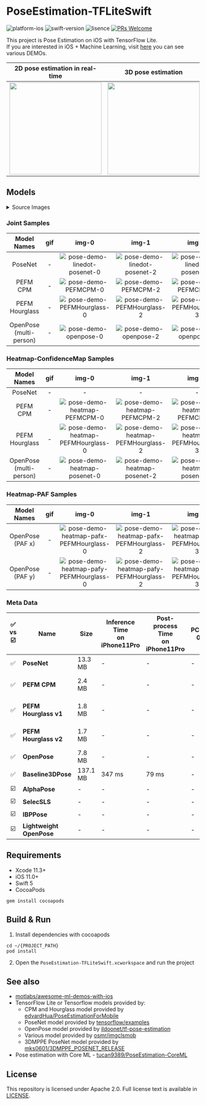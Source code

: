 # PoseEstimation-TFLiteSwift

![platform-ios](https://img.shields.io/badge/platform-ios-lightgrey.svg)
![swift-version](https://img.shields.io/badge/swift-5-red.svg)
![lisence](https://img.shields.io/badge/license-MIT-black.svg)
[![PRs Welcome](https://img.shields.io/badge/PRs-welcome-brightgreen.svg?style=flat-square)](http://makeapullrequest.com)

This project is Pose Estimation on iOS with TensorFlow Lite.<br>If you are interested in iOS + Machine Learning, visit [here](https://github.com/motlabs/iOS-Proejcts-with-ML-Models) you can see various DEMOs.<br>

|               2D pose estimation in real-time                |                      3D pose estimation                      |
| :----------------------------------------------------------: | :----------------------------------------------------------: |
| <img src="https://user-images.githubusercontent.com/37643248/77227994-99ba2a80-6bc7-11ea-9b08-9bb57723bc42.gif" width=240px> | <img src="https://user-images.githubusercontent.com/37643248/110994933-e68ca780-83bc-11eb-8331-d827e19d2d36.gif" width=240px> |



## Models

<details><summary>Source Images</summary>
<p>

Name | gif | img-0 | img-1 | img-2
:---: | :---: | :---: | :---: | :---:
Source | - | <img src="https://user-images.githubusercontent.com/37643248/81012180-15301c80-8e94-11ea-83ec-bd45a690efb3.jpg" width=200px> | <img src="https://user-images.githubusercontent.com/37643248/81010350-1ca1f680-8e91-11ea-81fd-0ff4c78b8641.png" width=200px> | <img src="https://user-images.githubusercontent.com/37643248/81009122-0135ec00-8e8f-11ea-8a3a-e62929f19d8e.png" width=200px>

</p>
</details>


### Joint Samples

Model Names | gif | img-0 | img-1 | img-2
:---: | :---: | :---: | :---: | :---:
PoseNet | - | ![pose-demo-linedot-posenet-0](https://user-images.githubusercontent.com/37643248/81031293-bf289c80-8ec6-11ea-9ec2-6fa4fa07effb.jpeg) | ![pose-demo-linedot-posenet-2](https://user-images.githubusercontent.com/37643248/81031298-c64faa80-8ec6-11ea-8cf6-29eff18ef832.jpeg) | ![pose-demo-linedot-posenet-3](https://user-images.githubusercontent.com/37643248/81031302-c94a9b00-8ec6-11ea-9de8-f91cd97bc48a.jpeg)
PEFM CPM | - | ![pose-demo-PEFMCPM-0](https://user-images.githubusercontent.com/37643248/81031404-21819d00-8ec7-11ea-8a65-4bb2575808c6.jpeg) | ![pose-demo-PEFMCPM-2](https://user-images.githubusercontent.com/37643248/81031420-29414180-8ec7-11ea-8388-260baada3a3d.jpeg) | ![pose-demo-PEFMCPM-3](https://user-images.githubusercontent.com/37643248/81031426-2a726e80-8ec7-11ea-975e-5ad0037650a8.jpeg)
PEFM Hourglass | - | ![pose-demo-PEFMHourglass-0](https://user-images.githubusercontent.com/37643248/81031512-6efe0a00-8ec7-11ea-9e27-b411044cdf39.jpeg) | ![pose-demo-PEFMHourglass-2](https://user-images.githubusercontent.com/37643248/81031522-77564500-8ec7-11ea-8dba-71982428d1ce.jpeg) | ![pose-demo-PEFMHourglass-3](https://user-images.githubusercontent.com/37643248/81031523-78877200-8ec7-11ea-8160-858a6a7fc527.jpeg)
OpenPose (multi-person) | - | ![pose-demo-openpose-0](https://user-images.githubusercontent.com/37643248/81030774-fa29d080-8ec4-11ea-8164-a5e960d09fe4.jpeg) | ![pose-demo-openpose-2](https://user-images.githubusercontent.com/37643248/81030820-28a7ab80-8ec5-11ea-9fcc-283ca97b5748.jpeg) | ![pose-demo-openpose-3](https://user-images.githubusercontent.com/37643248/81030783-ff871b00-8ec4-11ea-94dc-f609bce71536.jpeg)

### Heatmap-ConfidenceMap Samples

Model Names | gif | img-0 | img-1 | img-2
:---: | :---: | :---: | :---: | :---:
PoseNet | - | - | - | - | -
PEFM CPM | - | ![pose-demo-heatmap-PEFMCPM-0](https://user-images.githubusercontent.com/37643248/81032662-aa023c80-8ecb-11ea-8e6d-bbcb8be2a695.jpeg) | ![pose-demo-heatmap-PEFMCPM-2](https://user-images.githubusercontent.com/37643248/81032670-b38ba480-8ecb-11ea-9821-15eeb9af4946.jpeg) | ![pose-demo-heatmap-PEFMCPM-3](https://user-images.githubusercontent.com/37643248/81032672-b5556800-8ecb-11ea-9660-2d0626a6213e.jpeg)
PEFM Hourglass | - | ![pose-demo-heatmap-PEFMHourglass-0](https://user-images.githubusercontent.com/37643248/81032762-fe0d2100-8ecb-11ea-965d-8443e3d3e24e.jpeg) | ![pose-demo-heatmap-PEFMHourglass-2](https://user-images.githubusercontent.com/37643248/81032758-fc435d80-8ecb-11ea-9f18-4ad82374ff63.jpeg) | ![pose-demo-heatmap-PEFMHourglass-3](https://user-images.githubusercontent.com/37643248/81032752-f3eb2280-8ecb-11ea-949a-80a34f6752a3.jpeg)
OpenPose (multi-person) | - | ![pose-demo-heatmap-posenet-0](https://user-images.githubusercontent.com/37643248/81032579-52fc6780-8ecb-11ea-9c6f-2dfa5a7f524e.jpeg) | ![pose-demo-heatmap-posenet-2](https://user-images.githubusercontent.com/37643248/81032601-5f80c000-8ecb-11ea-8f05-f95e8b1e9d28.jpeg) | ![pose-demo-heatmap-posenet-3](https://user-images.githubusercontent.com/37643248/81032603-63144700-8ecb-11ea-9af5-b9b38380a8b8.jpeg)


### Heatmap-PAF Samples

Model Names | gif | img-0 | img-1 | img-2
:---: | :---: | :---: | :---: | :---:
OpenPose (PAF x) | - | ![pose-demo-heatmap-pafx-PEFMHourglass-0](https://user-images.githubusercontent.com/37643248/81033830-fea7b680-8ecf-11ea-991d-37868d902c64.jpeg) | ![pose-demo-heatmap-pafx-PEFMHourglass-2](https://user-images.githubusercontent.com/37643248/81033840-07988800-8ed0-11ea-8c71-8474399e8660.jpeg) | ![pose-demo-heatmap-pafx-PEFMHourglass-3](https://user-images.githubusercontent.com/37643248/81033842-09624b80-8ed0-11ea-9374-3812b5702917.jpeg)
OpenPose (PAF y) | - | ![pose-demo-heatmap-pafy-PEFMHourglass-0](https://user-images.githubusercontent.com/37643248/81033852-12531d00-8ed0-11ea-85b4-c8efa8e61232.jpeg) | ![pose-demo-heatmap-pafy-PEFMHourglass-2](https://user-images.githubusercontent.com/37643248/81033861-17b06780-8ed0-11ea-9806-6b819d3c78ff.jpeg) | ![pose-demo-heatmap-pafy-PEFMHourglass-3](https://user-images.githubusercontent.com/37643248/81033864-1848fe00-8ed0-11ea-8ccc-1adc358a85b3.jpeg) 

### Meta Data

✅ vs ☑️ | Name | Size | Inference<br>Time<br>on iPhone11Pro | Post-process<br>Time<br>on iPhone11Pro | PCKh-0.5 | multi person <br>vs<br> single person | 2D vs 3D | Model Source | Paper | tflite<br>download
:---: | --- | --- | --- | --- | --- | :---: | :---: | --- | --- | ---
✅ | **PoseNet** | 13.3 MB | - | - | - | single | 2D | [tensorflow/tensorflow](https://github.com/tensorflow/examples/blob/master/lite/examples/posenet/ios) | [PersonLab](https://arxiv.org/abs/1803.08225)
✅ | **PEFM CPM** | 2.4 MB | - | - | - | single | 2D | [edvardHua/PoseEstimationForMobile](https://github.com/edvardHua/PoseEstimationForMobile) | [Convolutional Pose Machines](https://arxiv.org/abs/1602.00134)
✅ | **PEFM Hourglass v1** | 1.8 MB | - | - | - | single | 2D | [edvardHua/PoseEstimationForMobile](https://github.com/edvardHua/PoseEstimationForMobile) | [Stacked Hourglass Networks](https://arxiv.org/abs/1603.06937)
✅ | **PEFM Hourglass v2** | 1.7 MB | - | - | - | single | 2D | [edvardHua/PoseEstimationForMobile](https://github.com/edvardHua/PoseEstimationForMobile) | [Stacked Hourglass Networks](https://arxiv.org/abs/1603.06937)
✅ | **OpenPose** | 7.8 MB | - | - | - | multi | 2D | [ildoonet/tf-pose-estimation](https://github.com/ildoonet/tf-pose-estimation/issues/355) | [OpenPose](https://arxiv.org/abs/1812.08008)
✅ | **Baseline3DPose** | 137.1 MB | 347 ms | 79 ms | - | single | 3D | [mks0601/3DMPPE_POSENET_RELEASE](https://github.com/mks0601/3DMPPE_POSENET_RELEASE) | [3DMPPE PoseNet](https://arxiv.org/abs/1907.11346) | [download](https://github.com/tucan9389/PoseEstimation-TFLiteSwift/releases/download/v2.0.0/baseline_moon_noS.tflite)
☑️ | **AlphaPose** | - | - | - | - | single | 2D | [osmr/imgclsmob](https://github.com/osmr/imgclsmob) | [RMPE](https://arxiv.org/abs/1612.00137)
☑️ | **SelecSLS** | - | - | - | - | single | 2D | [osmr/imgclsmob](https://github.com/osmr/imgclsmob) | -
☑️ | **IBPPose** | - | - | - | - | single | 2D | [osmr/imgclsmob](https://github.com/osmr/imgclsmob) | -
☑️ | **Lightweight OpenPose** | - | - | - | - | single | 2D | [osmr/imgclsmob](https://github.com/osmr/imgclsmob) | [OpenPose](https://arxiv.org/abs/1812.08008)

## Requirements

- Xcode 11.3+
- iOS 11.0+
- Swift 5
- CocoaPods
```shell
gem install cocoapods
```

## Build & Run

1. Install dependencies with cocoapods
```shell
cd ~/{PROJECT_PATH}
pod install
```

2. Open the `PoseEstimation-TFLiteSwift.xcworkspace` and run the project


## See also

- [motlabs/awesome-ml-demos-with-ios](https://github.com/motlabs/awesome-ml-demos-with-ios)
- TensorFlow Lite or Tensorflow models provided by:
  - CPM and Hourglass model provided by  [edvardHua/PoseEstimationForMobile](https://github.com/edvardHua/PoseEstimationForMobile)
  - PoseNet model provided by [tensorflow/examples](https://github.com/tensorflow/examples/blob/master/lite/examples/posenet/ios)
  - OpenPose model provided by [ildoonet/tf-pose-estimation](https://github.com/ildoonet/tf-pose-estimation)
  - Various model provided by [osmr/imgclsmob](https://github.com/osmr/imgclsmob)
  - 3DMPPE PoseNet model provided by [mks0601/3DMPPE_POSENET_RELEASE](https://github.com/mks0601/3DMPPE_POSENET_RELEASE)
- Pose estimation with Core ML - [tucan9389/PoseEstimation-CoreML](https://github.com/tucan9389/PoseEstimation-CoreML)

## License

This repository is licensed under Apache 2.0. Full license text is available in [LICENSE](LICENSE).
